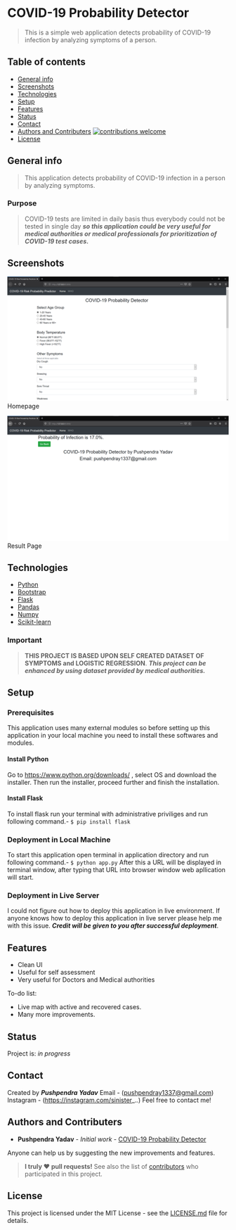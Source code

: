# COVID-19 Probability Detector
> This is a simple web application detects probability of COVID-19 infection by analyzing symptoms of a person.

## Table of contents
* [General info](#general-info)
* [Screenshots](#screenshots)
* [Technologies](#technologies)
* [Setup](#setup)
* [Features](#features)
* [Status](#status)
* [Contact](#contact)
* [Authors and Contributers](#authors-and-contributers) [![contributions welcome](https://img.shields.io/badge/contributions-welcome-brightgreen.svg?style=flat)](https://github.com/dwyl/esta/issues)
* [License](#license)

## General info
>This application detects probability of COVID-19 infection in a person by analyzing symptoms.

### Purpose
>COVID-19 tests are limited in daily basis thus everybody could not be tested in single day ***so this application could be very useful for medical authorities or medical professionals for prioritization of COVID-19 test cases.***

## Screenshots
![Home UI](./img/screenshot1.png)
Homepage

![Result Page](./img/screenshot2.png)
Result Page

## Technologies
* [Python](https://www.python.org/)
* [Bootstrap](https://getbootstrap.com/)
* [Flask](http://flask.pocoo.org/)
* [Pandas](https://pandas.pydata.org/)
* [Numpy](https://numpy.org/)
* [Scikit-learn](https://scikit-learn.org/stable/)

### Important

>**THIS PROJECT IS BASED UPON SELF CREATED DATASET OF SYMPTOMS and LOGISTIC REGRESSION**.
>***This project can be enhanced by using dataset provided by medical authorities.***

## Setup

### Prerequisites

This application uses many external modules so before setting up this application in your local machine you need to install these softwares and modules.  

#### Install Python
Go to https://www.python.org/downloads/ , select OS and download the installer. Then run the installer, proceed further and finish the installation.

#### Install Flask
To install flask run your terminal with administrative priviliges and run following command.-
`$ pip install flask`

### Deployment in Local Machine
To start this application open terminal in application directory and run following command.-
`$ python app.py`
After this a URL will be displayed in terminal window, after typing that URL into browser window web apllication will start.

### Deployment in Live Server
I could not figure out how to deploy this application in live environment. If anyone knows how to deploy this application in live server please help me with this issue. ***Credit will be given to you after successful deployment***.

## Features
* Clean UI
* Useful for self assessment
* Very useful for Doctors and Medical authorities

To-do list:
* Live map with active and recovered cases.
* Many more improvements.

## Status
Project is: _in progress_

## Contact
Created by ***Pushpendra Yadav***
Email - (pushpendray1337@gmail.com)
Instagram - (https://instagram.com/sinister_._._)
Feel free to contact me!

## Authors and Contributers

* **Pushpendra Yadav** - *Initial work* - [COVID-19 Probability Detector](https://github.com/pushpendra1337)

Anyone can help us by suggesting the new improvements and features.
>**I truly ❤️ pull requests!**
>See also the list of [contributors](https://github.com/pushpendra1337/contributors/) who participated in this project.

## License

This project is licensed under the MIT License - see the [LICENSE.md](LICENSE.md) file for details.
